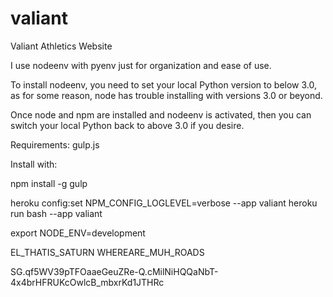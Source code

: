 # valiant
Valiant Athletics Website

I use nodeenv with pyenv just for organization and ease of use.

To install nodeenv, you need to set your local Python version to below 3.0,
as for some reason, node has trouble installing with versions 3.0 or beyond.

Once node and npm are installed and nodeenv is activated, then you can switch
your local Python back to above 3.0 if you desire.

Requirements:
gulp.js

Install with:

npm install -g gulp

heroku config:set NPM_CONFIG_LOGLEVEL=verbose --app valiant
heroku run bash --app valiant

export NODE_ENV=development

EL_THATIS_SATURN
WHEREARE_MUH_ROADS

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